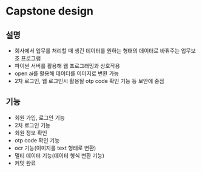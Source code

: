# Capstone design

## 설명
- 회사에서 업무를 처리할 때 생긴 데이터를 원하는 형태의 데이터로 바꿔주는 업무보조 프로그램
- 파이썬 서버를 활용해 웹 프로그래밍과 상호작용 
- open ai를 활용해 데이터를 이미지로 변환 가능
- 2차 로그인, 웹 로그인시 활용될 otp code 확인 기능 등 보안에 중점


## 기능
- 회원 가입, 로그인 기능
- 2차 로그인 기능
- 회원 정보 확인
- otp code 확인 기능
- ocr 기능(이미지를 text 형태로 변환)
- 멀티 데이터 기능(데이터 형식 변환 기능)
- 커밋 완료 



